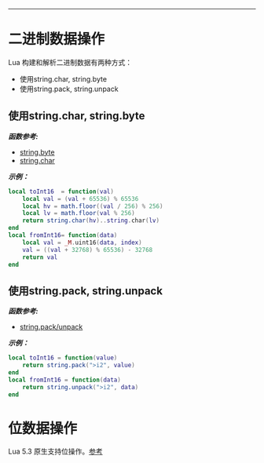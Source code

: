 
---

# 二进制数据操作

Lua 构建和解析二进制数据有两种方式：

* 使用string.char, string.byte
* 使用string.pack, string.unpack


## 使用string.char, string.byte

***函数参考:***
* [string.byte](http://www.lua.org/manual/5.3/manual.html#pdf-string.byte)
* [string.char](http://www.lua.org/manual/5.3/manual.html#pdf-string.char)


***示例：***

```lua
local toInt16  = function(val)
    local val = (val + 65536) % 65536
    local hv = math.floor((val / 256) % 256) 
    local lv = math.floor(val % 256)
    return string.char(hv)..string.char(lv)
end
local fromInt16= function(data)
    local val = _M.uint16(data, index)
    val = ((val + 32768) % 65536) - 32768
    return val
end
```

## 使用string.pack, string.unpack

***函数参考:***
* [string.pack/unpack](http://www.lua.org/manual/5.3/manual.html#6.4.2)


***示例：***

```lua
local toInt16 = function(value)
    return string.pack(">i2", value)
end
local fromInt16 = function(data)
    return string.unpack(">i2", data)
end
```

# 位数据操作

Lua 5.3 原生支持位操作。[参考](http://www.lua.org/manual/5.3/manual.html#3.4.2)

